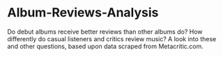 # Album-Reviews-Analysis
Do debut albums receive better reviews than other albums do? How differently do casual listeners and critics review music? A look into these and other questions, based upon data scraped from Metacritic.com.
